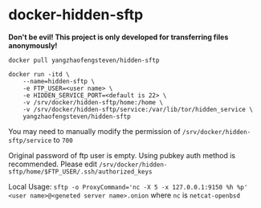 # docker-hidden-sftp

<b>Don't be evil! This project is only developed for transferring files anonymously!</b>

```docker pull yangzhaofengsteven/hidden-sftp```

```
docker run -itd \
	--name=hidden-sftp \
	-e FTP_USER=<user name> \
	-e HIDDEN_SERVICE_PORT=<default is 22> \
	-v /srv/docker/hidden-sftp/home:/home \
	-v /srv/docker/hidden-sftp/service:/var/lib/tor/hidden_service \
	yangzhaofengsteven/hidden-sftp
```

You may need to manually modify the permission of ```/srv/docker/hidden-sftp/service``` to ```700```

Original password of ftp user is empty. Using pubkey auth method is recommended. Please edit ```/srv/docker/hidden-sftp/home/$FTP_USER/.ssh/authorized_keys```

Local Usage:
```sftp -o ProxyCommand='nc -X 5 -x 127.0.0.1:9150 %h %p' <user name>@<geneted server name>.onion```
where ```nc``` is ```netcat-openbsd```
